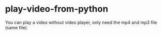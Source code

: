 # play-video-from-python
You can play a video without video player, only need the mp4 and mp3 file (same file).

